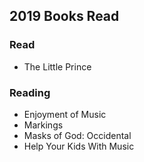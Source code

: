 ## 2019 Books Read  

 ### Read  
  - The Little Prince  

 ### Reading   
  - Enjoyment of Music  
  - Markings  
  - Masks of God: Occidental    
  - Help Your Kids With Music  
